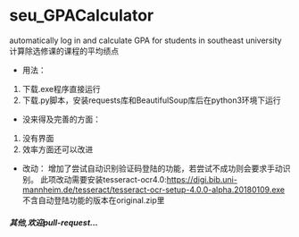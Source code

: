 ﻿# seu_GPACalculator
automatically log in and calculate GPA for students in southeast university   
计算除选修课的课程的平均绩点 
- 用法：  
1. 下载.exe程序直接运行  
2. 下载.py脚本，安装requests库和BeautifulSoup库后在python3环境下运行   
- 没来得及完善的方面：  
1. 没有界面  
2. 效率方面还可以改进  
- 改动：
增加了尝试自动识别验证码登陆的功能，若尝试不成功则会要求手动识别。
此项改动需要安装tesseract-ocr4.0:https://digi.bib.uni-mannheim.de/tesseract/tesseract-ocr-setup-4.0.0-alpha.20180109.exe
不含自动登陆功能的版本在original.zip里
##### 其他,欢迎pull-request...

